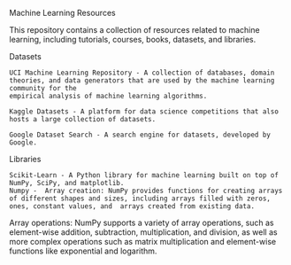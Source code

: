 Machine Learning Resources

This repository contains a collection of resources related to machine learning, including tutorials, courses, books, datasets, and libraries.

Datasets

    UCI Machine Learning Repository - A collection of databases, domain theories, and data generators that are used by the machine learning community for the  
    empirical analysis of machine learning algorithms.
          
    Kaggle Datasets - A platform for data science competitions that also hosts a large collection of datasets.

    Google Dataset Search - A search engine for datasets, developed by Google.


Libraries

    Scikit-Learn - A Python library for machine learning built on top of NumPy, SciPy, and matplotlib.
    Numpy -  Array creation: NumPy provides functions for creating arrays of different shapes and sizes, including arrays filled with zeros, ones, constant values, and  arrays created from existing data.
 Array operations: NumPy supports a variety of array operations, such as element-wise addition, subtraction, multiplication, and division, as well as more complex operations such as matrix multiplication and element-wise functions like exponential and logarithm.
